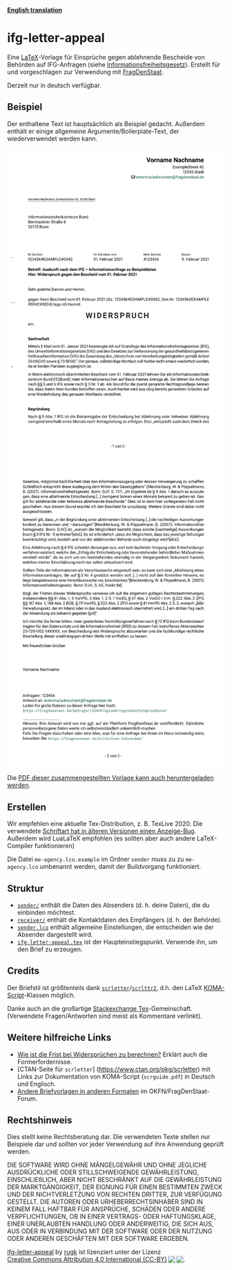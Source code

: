 **[English translation](./README.md)**

# ifg-letter-appeal

Eine [LaTeX](https://www.latex-project.org/)-Vorlage für Einsprüche gegen ablehnende Bescheide von Behörden auf IFG-Anfragen (siehe [Informationsfreiheitsgesetz](https://de.wikipedia.org/wiki/Informationsfreiheitsgesetz)).
Erstellt für und vorgeschlagen zur Verwendung mit [FragDenStaat](https://fragdenstaat.de/).

Derzeit nur in deutsch verfügbar.

## Beispiel

Der enthaltene Text ist hauptsächlich als Beispiel gedacht. Außerdem enthält er einige allgemeine Argumente/Boilerplate-Text, der wiederverwendet werden kann.

![Vorschaubild der ersten Seite](./screenshots/template-page-1.png)
![Vorschaubild der zweiten Seite](./screenshots/template-page-2.png)

Die [PDF dieser zusammengestellten Vorlage kann auch heruntergeladen werden](https://github.com/rugk/ifg-letter-appeal/releases/latest).

## Erstellen

Wir empfehlen eine aktuelle Tex-Distribution, z. B. TexLive 2020. Die verwendete [Schriftart hat in älteren Versionen einen Anzeige-Bug](https://tex.stackexchange.com/q/578223/98645).
Außerdem wird LuaLaTeX empfohlen (es sollten aber auch andere LaTeX-Compiler funktionieren)

Die Datei `me-agency.lco.example` im Ordner `sender` muss zu zu `me-agency.lco` umbenannt werden, damit der Buildvorgang funktioniert.

## Struktur

* [`sender/`](sender/) enthält die Daten des Absenders (d. h. deine Daten), die du einbinden möchtest.
* [`receiver/`](receiver/) enthält die Kontaktdaten des Empfängers (d. h. der Behörde).
* [`sender.lco`](sender.lco) enthält allgemeine Einstellungen, die entscheiden wie der Absender dargestellt wird.
* [`ifg-letter-appeal.tex`](ifg-letter-appeal.tex) ist der Haupteinstiegspunkt. Verwende ihn, um den Brief zu erzeugen.

## Credits

Der Briefstil ist größtenteils dank [`scrletter`](https://www.ctan.org/pkg/scrletter)/[`scrlttr2`](https://www.ctan.org/pkg/scrlttr2), d.h. den LaTeX [KOMA-Script](https://komascript.de/)-Klassen möglich.

Danke auch an die großartige [Stackexchange Tex](https://tex.stackexchange.com/)-Gemeinschaft. (Verwendete Fragen/Antworten sind meist als Kommentare verlinkt).

## Weitere hilfreiche Links

* [Wie ist die Frist bei Widersprüchen zu berechnen?](https://forum.okfn.de/t/berechnung-interpretation-der-monatsfrist-fuer-einen-widerspruch/943?u=rugk) Erklärt auch die Formerfordernisse.  
* [CTAN-Seite für `scrletter`] (https://www.ctan.org/pkg/scrletter) mit Links zur Dokumentation von KOMA-Script (`scrguide.pdf`) in Deutsch und Englisch.
* [Andere Briefvorlagen in anderen Formaten](https://forum.okfn.de/t/briefvorlage-fuer-widersprueche/900?u=rugk) im OKFN/FragDenStaat-Forum.

## Rechtshinweis

Dies stellt keine Rechtsberatung dar. Die verwendeten Texte stellen nur Beispiele dar und sollten vor jeder Verwendung auf ihre Anwendung geprüft werden.

DIE SOFTWARE WIRD OHNE MÄNGELGEWÄHR UND OHNE JEGLICHE AUSDRÜCKLICHE ODER STILLSCHWEIGENDE GEWÄHRLEISTUNG, EINSCHLIEßLICH, ABER NICHT BESCHRÄNKT AUF DIE GEWÄHRLEISTUNG DER MARKTGÄNGIGKEIT, DER EIGNUNG FÜR EINEN BESTIMMTEN ZWECK UND DER NICHTVERLETZUNG VON RECHTEN DRITTER, ZUR VERFÜGUNG GESTELLT. DIE AUTOREN ODER URHEBERRECHTSINHABER SIND IN KEINEM FALL HAFTBAR FÜR ANSPRÜCHE, SCHÄDEN ODER ANDERE VERPFLICHTUNGEN, OB IN EINER VERTRAGS- ODER HAFTUNGSKLAGE, EINER UNERLAUBTEN HANDLUNG ODER ANDERWEITIG, DIE SICH AUS, AUS ODER IN VERBINDUNG MIT DER SOFTWARE ODER DER NUTZUNG ODER ANDEREN GESCHÄFTEN MIT DER SOFTWARE ERGEBEN.  

<!-- Diese Vorlage ist lizenziert unter der Lizenz Creative Commons Attribution 4.0 International (CC-BY), siehe: https://creativecommons.org/licenses/by/4.0 -->
<p xmlns:cc="http://creativecommons.org/ns#" xmlns:dct="http://purl.org/dc/terms/"><a property="dct:title" rel="cc:attributionURL" href="https://github.com/rugk/ifg-letter-appeal">ifg-letter-appeal</a> by <a rel="cc:attributionURL dct:creator" property="cc:attributionName" href="https://github.com/rugk">rugk</a> ist lizenziert unter der Lizenz <a href="https://creativecommons.org/licenses/by/4.0/?ref=chooser-v1" target="_blank" rel="license noopener noreferrer" style="display:inline-block;">Creative Commons Attribution 4.0 International (CC-BY)<img style="height:22px!important;margin-left:3px;vertical-align:text-bottom;" src="https://mirrors.creativecommons.org/presskit/icons/cc.svg?ref=chooser-v1"><img style="height:22px!important;margin-left:3px;vertical-align:text-bottom;" src="https://mirrors.creativecommons.org/presskit/icons/by.svg?ref=chooser-v1"></a>.</p>
